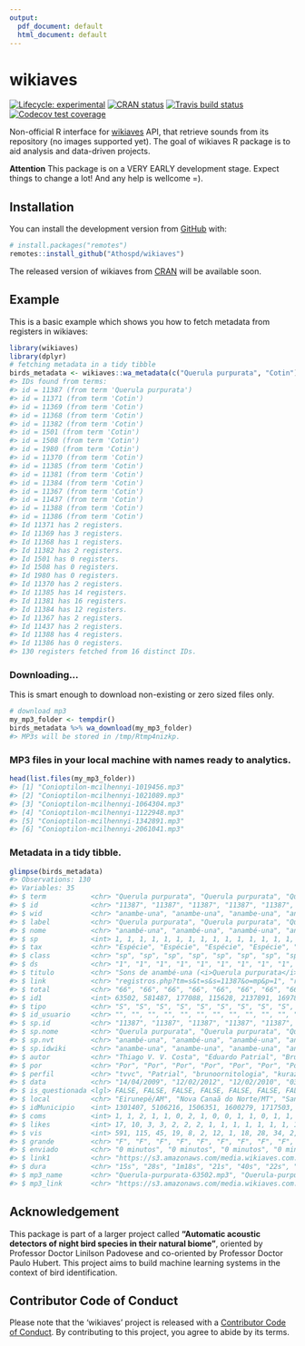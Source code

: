 ```yaml
---
output:
  pdf_document: default
  html_document: default
---
```


<!-- README.md is generated from README.Rmd. Please edit that file -->

# wikiaves

<!-- badges: start -->

[![Lifecycle:
experimental](https://img.shields.io/badge/lifecycle-experimental-orange.svg)](https://www.tidyverse.org/lifecycle/#experimental)
[![CRAN
status](https://www.r-pkg.org/badges/version/wikiaves)](https://CRAN.R-project.org/package=wikiaves)
[![Travis build
status](https://travis-ci.org/Athospd/wikiaves.svg?branch=master)](https://travis-ci.org/Athospd/wikiaves)
[![Codecov test
coverage](https://codecov.io/gh/Athospd/wikiaves/branch/master/graph/badge.svg)](https://codecov.io/gh/Athospd/wikiaves?branch=master)
<!-- badges: end -->

Non-official R interface for [wikiaves](wikiaves.com.br) API, that
retrieve sounds from its repository (no images supported yet). The goal
of wikiaves R package is to aid analysis and data-driven projects.

**Attention** This package is on a VERY EARLY development stage. Expect
things to change a lot\! And any help is wellcome =).

## Installation

You can install the development version from
[GitHub](https://github.com/) with:

``` r
# install.packages("remotes")
remotes::install_github("Athospd/wikiaves")
```

The released version of wikiaves from [CRAN](https://CRAN.R-project.org)
will be available soon.

## Example

This is a basic example which shows you how to fetch metadata from
registers in wikiaves:

``` r
library(wikiaves)
library(dplyr)
# fetching metadata in a tidy tibble
birds_metadata <- wikiaves::wa_metadata(c("Querula purpurata", "Cotin"))
#> IDs found from terms:
#> id = 11387 (from term 'Querula purpurata')
#> id = 11371 (from term 'Cotin')
#> id = 11369 (from term 'Cotin')
#> id = 11368 (from term 'Cotin')
#> id = 11382 (from term 'Cotin')
#> id = 1501 (from term 'Cotin')
#> id = 1508 (from term 'Cotin')
#> id = 1980 (from term 'Cotin')
#> id = 11370 (from term 'Cotin')
#> id = 11385 (from term 'Cotin')
#> id = 11381 (from term 'Cotin')
#> id = 11384 (from term 'Cotin')
#> id = 11367 (from term 'Cotin')
#> id = 11437 (from term 'Cotin')
#> id = 11388 (from term 'Cotin')
#> id = 11386 (from term 'Cotin')
#> Id 11371 has 2 registers.
#> Id 11369 has 3 registers.
#> Id 11368 has 1 registers.
#> Id 11382 has 2 registers.
#> Id 1501 has 0 registers.
#> Id 1508 has 0 registers.
#> Id 1980 has 0 registers.
#> Id 11370 has 2 registers.
#> Id 11385 has 14 registers.
#> Id 11381 has 16 registers.
#> Id 11384 has 12 registers.
#> Id 11367 has 2 registers.
#> Id 11437 has 2 registers.
#> Id 11388 has 4 registers.
#> Id 11386 has 0 registers.
#> 130 registers fetched from 16 distinct IDs.
```

### Downloading…

This is smart enough to download non-existing or zero sized files only.

``` r
# download mp3
my_mp3_folder <- tempdir()
birds_metadata %>% wa_download(my_mp3_folder)
#> MP3s will be stored in /tmp/Rtmp4nizkp.
```

### MP3 files in your local machine with names ready to analytics.

``` r
head(list.files(my_mp3_folder))
#> [1] "Conioptilon-mcilhennyi-1019456.mp3"
#> [2] "Conioptilon-mcilhennyi-1021089.mp3"
#> [3] "Conioptilon-mcilhennyi-1064304.mp3"
#> [4] "Conioptilon-mcilhennyi-1122948.mp3"
#> [5] "Conioptilon-mcilhennyi-1342891.mp3"
#> [6] "Conioptilon-mcilhennyi-2061041.mp3"
```

### Metadata in a tidy tibble.

``` r
glimpse(birds_metadata)
#> Observations: 130
#> Variables: 35
#> $ term           <chr> "Querula purpurata", "Querula purpurata", "Querul…
#> $ id             <chr> "11387", "11387", "11387", "11387", "11387", "113…
#> $ wid            <chr> "anambe-una", "anambe-una", "anambe-una", "anambe…
#> $ label          <chr> "Querula purpurata", "Querula purpurata", "Querul…
#> $ nome           <chr> "anambé-una", "anambé-una", "anambé-una", "anambé…
#> $ sp             <int> 1, 1, 1, 1, 1, 1, 1, 1, 1, 1, 1, 1, 1, 1, 1, 1, 1…
#> $ tax            <chr> "Espécie", "Espécie", "Espécie", "Espécie", "Espé…
#> $ class          <chr> "sp", "sp", "sp", "sp", "sp", "sp", "sp", "sp", "…
#> $ ds             <chr> "1", "1", "1", "1", "1", "1", "1", "1", "1", "1",…
#> $ titulo         <chr> "Sons de anambé-una (<i>Querula purpurata</i>)", …
#> $ link           <chr> "registros.php?tm=s&t=s&s=11387&o=mp&p=1", "regis…
#> $ total          <chr> "66", "66", "66", "66", "66", "66", "66", "66", "…
#> $ id1            <int> 63502, 581487, 177088, 115628, 2137891, 1697896, …
#> $ tipo           <chr> "S", "S", "S", "S", "S", "S", "S", "S", "S", "S",…
#> $ id_usuario     <chr> "", "", "", "", "", "", "", "", "", "", "", "", "…
#> $ sp.id          <chr> "11387", "11387", "11387", "11387", "11387", "113…
#> $ sp.nome        <chr> "Querula purpurata", "Querula purpurata", "Querul…
#> $ sp.nvt         <chr> "anambé-una", "anambé-una", "anambé-una", "anambé…
#> $ sp.idwiki      <chr> "anambe-una", "anambe-una", "anambe-una", "anambe…
#> $ autor          <chr> "Thiago V. V. Costa", "Eduardo Patrial", "Bruno R…
#> $ por            <chr> "Por", "Por", "Por", "Por", "Por", "Por", "Por", …
#> $ perfil         <chr> "tvvc", "Patrial", "brunoornitologia", "kurazooka…
#> $ data           <chr> "14/04/2009", "12/02/2012", "12/02/2010", "03/03/…
#> $ is_questionada <lgl> FALSE, FALSE, FALSE, FALSE, FALSE, FALSE, FALSE, …
#> $ local          <chr> "Eirunepé/AM", "Nova Canaã do Norte/MT", "Santa B…
#> $ idMunicipio    <int> 1301407, 5106216, 1506351, 1600279, 1717503, 1507…
#> $ coms           <int> 1, 1, 2, 1, 1, 0, 2, 1, 0, 0, 1, 1, 0, 1, 1, 0, 1…
#> $ likes          <int> 17, 10, 3, 3, 2, 2, 2, 1, 1, 1, 1, 1, 1, 1, 1, 1,…
#> $ vis            <int> 591, 115, 45, 19, 8, 2, 12, 1, 18, 28, 34, 2, 5, …
#> $ grande         <chr> "F", "F", "F", "F", "F", "F", "F", "F", "F", "F",…
#> $ enviado        <chr> "0 minutos", "0 minutos", "0 minutos", "0 minutos…
#> $ link1          <chr> "https://s3.amazonaws.com/media.wikiaves.com.br/r…
#> $ dura           <chr> "15s", "28s", "1m18s", "21s", "40s", "22s", "18s"…
#> $ mp3_name       <chr> "Querula-purpurata-63502.mp3", "Querula-purpurata…
#> $ mp3_link       <chr> "https://s3.amazonaws.com/media.wikiaves.com.br/r…
```

## Acknowledgement

This package is part of a larger project called **“Automatic acoustic
detectors of night bird species in their natural biome”**, oriented by
Professor Doctor Linilson Padovese and co-oriented by Professor Doctor
Paulo Hubert. This project aims to build machine learning systems in the
context of bird identification.

## Contributor Code of Conduct

Please note that the ‘wikiaves’ project is released with a [Contributor
Code of Conduct](.github/CODE_OF_CONDUCT.md). By contributing to this
project, you agree to abide by its terms.
